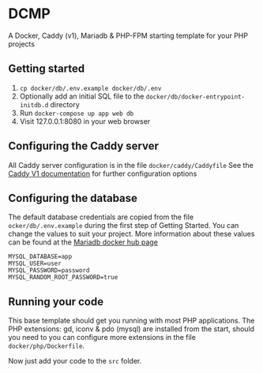 # DCMP

A Docker, Caddy (v1), Mariadb & PHP-FPM starting template for your PHP projects

## Getting started

1. `cp docker/db/.env.example docker/db/.env`
2. Optionally add an initial SQL file to the `docker/db/docker-entrypoint-initdb.d` directory
3. Run `docker-compose up app web db`
4. Visit 127.0.0.1:8080 in your web browser

## Configuring the Caddy server

All Caddy server configuration is in the file `docker/caddy/Caddyfile`
See the [Caddy V1 documentation](https://caddyserver.com/v1/docs) for further configuration options

## Configuring the database

The default database credentials are copied from the file `ocker/db/.env.example` during the first step of Getting Started.
You can change the values to suit your project. More information about these values can be found at the [Mariadb docker hub page](https://hub.docker.com/_/mariadb)

```
MYSQL_DATABASE=app
MYSQL_USER=user
MYSQL_PASSWORD=password
MYSQL_RANDOM_ROOT_PASSWORD=true
```

## Running your code

This base template should get you running with most PHP applications. The PHP extensions: gd, iconv & pdo (mysql) are installed from the start, should you need to you can configure more extensions in the file `docker/php/Dockerfile`.

Now just add your code to the `src` folder.
